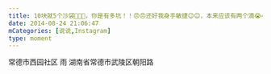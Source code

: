 ```yaml
---
title: 10块就5个沙袋🧐🧐🧐，你是有多坑！！😠😠还好我身手敏捷😉😉，本来应该有两个滴😭😭😭
date: 2014-08-24 21:06:47
mCategories: [说说,Instagram]
type: moment
---
```


<div id="pics-20140824210647"></div>

<script>
var data = [
    {"link": "2014-08-24_000002.jpeg", "type": "shuoshuo"}
];
picsRender(data, "pics-20140824210647");
</script>

常德市西园社区 雨
湖南省常德市武陵区朝阳路
